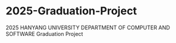 # 2025-Graduation-Project
2025 HANYANG UNIVERSITY DEPARTMENT OF COMPUTER AND SOFTWARE Graduation Project
